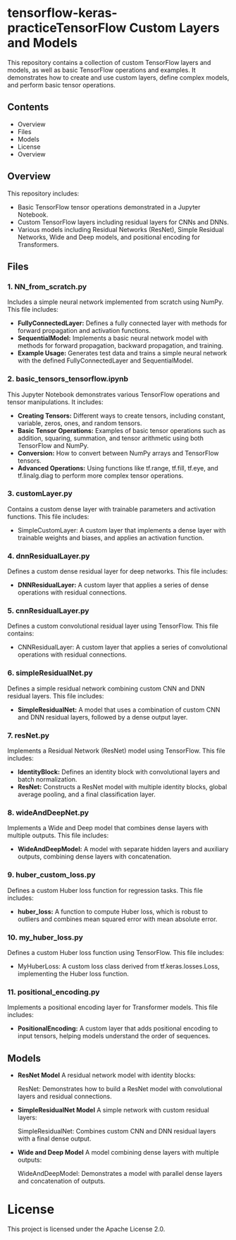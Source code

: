# **tensorflow-keras-practiceTensorFlow Custom Layers and Models**
This repository contains a collection of custom TensorFlow layers and models, as well as basic TensorFlow operations and examples. It demonstrates how to create and use custom layers, define complex models, and perform basic tensor operations.

## Contents
* Overview
* Files
* Models
* License
* Overview

## **Overview**
This repository includes:

* Basic TensorFlow tensor operations demonstrated in a Jupyter Notebook.
* Custom TensorFlow layers including residual layers for CNNs and DNNs.
* Various models including Residual Networks (ResNet), Simple Residual Networks, Wide and Deep models, and positional encoding for Transformers.

## **Files**

### **1. NN_from_scratch.py**
Includes a simple neural network implemented from scratch using NumPy. This file includes:

* **FullyConnectedLayer:** Defines a fully connected layer with methods for forward propagation and activation functions.
* **SequentialModel:** Implements a basic neural network model with methods for forward propagation, backward propagation, and training.
* **Example Usage:** Generates test data and trains a simple neural network with the defined FullyConnectedLayer and SequentialModel.

### **2. basic_tensors_tensorflow.ipynb**

This Jupyter Notebook demonstrates various TensorFlow operations and tensor manipulations. It includes:

* **Creating Tensors:** Different ways to create tensors, including constant, variable, zeros, ones, and random tensors.
* **Basic Tensor Operations:** Examples of basic tensor operations such as addition, squaring, summation, and tensor arithmetic using both TensorFlow and NumPy.
* **Conversion:** How to convert between NumPy arrays and TensorFlow tensors.
* **Advanced Operations:** Using functions like tf.range, tf.fill, tf.eye, and tf.linalg.diag to perform more complex tensor operations.

### **3. customLayer.py**
Contains a custom dense layer with trainable parameters and activation functions. This file includes:
* SimpleCustomLayer: A custom layer that implements a dense layer with trainable weights and biases, and applies an activation function.

### **4. dnnResidualLayer.py**
Defines a custom dense residual layer for deep networks. This file includes:
* **DNNResidualLayer:** A custom layer that applies a series of dense operations with residual connections.

### **5. cnnResidualLayer.py**
Defines a custom convolutional residual layer using TensorFlow. This file contains:

* CNNResidualLayer: A custom layer that applies a series of convolutional operations with residual connections.

### **6. simpleResidualNet.py**
Defines a simple residual network combining custom CNN and DNN residual layers. This file includes:

* **SimpleResidualNet:** A model that uses a combination of custom CNN and DNN residual layers, followed by a dense output layer.
### **7. resNet.py**
Implements a Residual Network (ResNet) model using TensorFlow. This file includes:

* **IdentityBlock:** Defines an identity block with convolutional layers and batch normalization.
* **ResNet:** Constructs a ResNet model with multiple identity blocks, global average pooling, and a final classification layer.

### **8. wideAndDeepNet.py**
Implements a Wide and Deep model that combines dense layers with multiple outputs. This file includes:

* **WideAndDeepModel:** A model with separate hidden layers and auxiliary outputs, combining dense layers with concatenation.

### **9. huber_custom_loss.py**
Defines a custom Huber loss function for regression tasks. This file includes:

* **huber_loss:** A function to compute Huber loss, which is robust to outliers and combines mean squared error with mean absolute error.

### **10. my_huber_loss.py**
Defines a custom Huber loss function using TensorFlow. This file includes:

* MyHuberLoss: A custom loss class derived from tf.keras.losses.Loss, implementing the Huber loss function.
### **11. positional_encoding.py**
Implements a positional encoding layer for Transformer models. This file includes:

* **PositionalEncoding:** A custom layer that adds positional encoding to input tensors, helping models understand the order of sequences.

## **Models**
* **ResNet Model**
    A residual network model with identity blocks:

    ResNet: Demonstrates how to build a ResNet model with convolutional layers and residual connections.

* **SimpleResidualNet Model**
A simple network with custom residual layers:

    SimpleResidualNet: Combines custom CNN and DNN residual layers with a final dense output.

* **Wide and Deep Model**
    A model combining dense layers with multiple outputs:

    WideAndDeepModel: Demonstrates a model with parallel dense layers and concatenation of outputs.


# **License**
This project is licensed under the Apache License 2.0.

